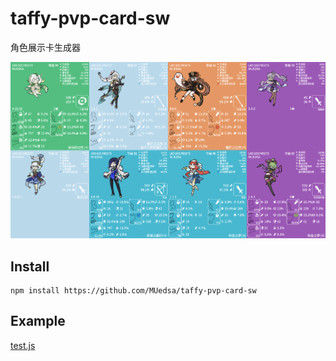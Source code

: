 # taffy-pvp-card-sw

角色展示卡生成器

![Test Image](test/test.png)

## Install

```
npm install https://github.com/MUedsa/taffy-pvp-card-sw
```

## Example

[test.js](https://github.com/MUedsa/taffy-pvp-card-sw/blob/main/test/test.js)
